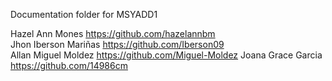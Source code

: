 Documentation folder for MSYADD1


Hazel Ann Mones https://github.com/hazelannbm \
Jhon Iberson Mariñas https://github.com/Iberson09 \
Allan Miguel Moldez https://github.com/Miguel-Moldez
Joana Grace Garcia https://github.com/14986cm
